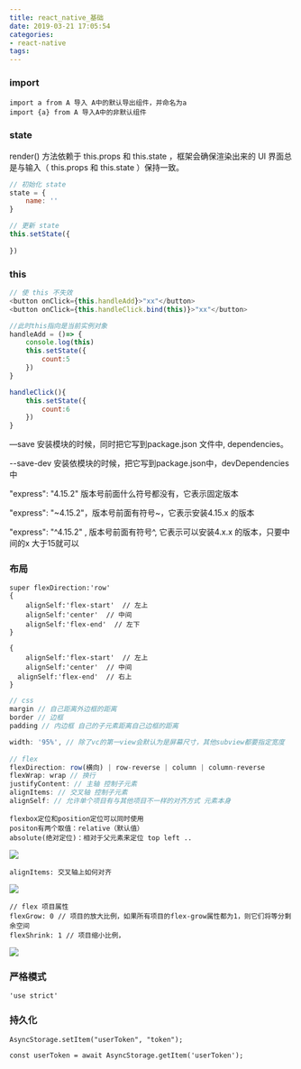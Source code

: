 ```yaml
---
title: react_native_基础
date: 2019-03-21 17:05:54
categories:
- react-native
tags:
---
```




### import

```
import a from A 导入 A中的默认导出组件，并命名为a
import {a} from A 导入A中的非默认组件
```



### state

render() 方法依赖于 this.props 和 this.state ，框架会确保渲染出来的 UI 界面总是与输入（ this.props 和 this.state ）保持一致。

```javascript
// 初始化 state
state = {
    name: ''
}

// 更新 state
this.setState({
    
})
```



### this

```javascript
// 使 this 不失效
<button onClick={this.handleAdd}>"xx"</button>
<button onClick={this.handleClick.bind(this)}>"xx"</button>

//此时this指向是当前实例对象
handleAdd = ()=> {
    console.log(this)
    this.setState({
        count:5
    })
}

handleClick(){
    this.setState({
        count:6
    })
}

```

—save 安装模块的时候，同时把它写到package.json 文件中, dependencies。

 --save-dev 安装依模块的时候，把它写到package.json中，devDependencies中

"express": "4.15.2" 版本号前面什么符号都没有，它表示固定版本

"express": "~4.15.2"，版本号前面有符号~，它表示安装4.15.x 的版本

"express": "^4.15.2" , 版本号前面有符号^, 它表示可以安装4.x.x 的版本，只要中间的x  大于15就可以



### 布局

```
super flexDirection:'row' 
{
	alignSelf:'flex-start'  // 左上
	alignSelf:'center'  // 中间
	alignSelf:'flex-end'  // 左下
}

{
	alignSelf:'flex-start'  // 左上
	alignSelf:'center'  // 中间	
  alignSelf:'flex-end'  // 右上
}
```



```javascript
// css
margin // 自己距离外边框的距离
border // 边框
padding // 内边框 自己的子元素距离自己边框的距离

width: '95%', // 除了vc的第一view会默认为是屏幕尺寸，其他subview都要指定宽度
  
// flex
flexDirection: row(横向) | row-reverse | column | column-reverse
flexWrap: wrap // 换行
justifyContent: // 主轴 控制子元素
alignItems: // 交叉轴 控制子元素
alignSelf: // 允许单个项目有与其他项目不一样的对齐方式 元素本身
```

```
flexbox定位和position定位可以同时使用
positon有两个取值：relative（默认值）
absolute(绝对定位)：相对于父元素来定位 top left ..
```



![](https://ws3.sinaimg.cn/large/006tKfTcly1g1igyjyi3fj30hp0l70sn.jpg)

```
alignItems: 交叉轴上如何对齐
```

![](https://ws2.sinaimg.cn/large/006tKfTcly1g1ih0q0tt8j30h50lu3yg.jpg)

```
// flex 项目属性
flexGrow: 0 // 项目的放大比例，如果所有项目的flex-grow属性都为1，则它们将等分剩余空间
flexShrink: 1 // 项目缩小比例，
```

![](https://ws3.sinaimg.cn/large/006tKfTcly1g1ihimznq1j30kn0aua9w.jpg)

### 严格模式

```
'use strict'
```

### 持久化

```
AsyncStorage.setItem("userToken", "token");
    
const userToken = await AsyncStorage.getItem('userToken');
```

